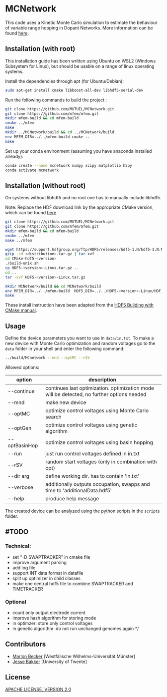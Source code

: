 # MCNetwork

This code uses a Kinetic Monte Carlo simulation to estimate the behaviour of variable range hopping in Dopant Networks. More information can be found [here](https://www.researchsquare.com/article/rs-757616/latest.pdf).

## Installation (with root)
This installation guide has been written using Ubuntu on WSL2 (Windows Subsystem for Linux), but should be usable on a range of linux operating systems.

Install the dependencies through apt (for Ubuntu/Debian):
```bash
sudo apt-get install cmake libboost-all-dev libhdf5-serial-dev
```

Run the following commands to build the project :
```bash
git clone https://github.com/MUTUEL/MCNetwork.git
git clone https://github.com/mfem/mfem.git
mkdir mfem-build && cd mfem-build
cmake ../mfem
make
mkdir ../MCNetwork/build && cd ../MCNetwork/build
env MFEM_DIR=../../mfem-build cmake ..
make
```

Set up your conda environment (assuming you have anaconda installed already):
```bash
conda create --name mcnetwork numpy scipy matplotlib h5py
conda activate mcnetwork
```

## Installation (without root)
On systems without libhdf5 and no root one has to manually include libhdf5.

Note: Replace the HDF download link by the appropriate CMake version, which can be found [here](https://portal.hdfgroup.org/display/support/Downloads).
```bash
git clone https://github.com/MUTUEL/MCNetwork.git
git clone https://github.com/mfem/mfem.git
mkdir mfem-build && cd mfem-build
cmake ../mfem
make ../mfem

wget https://support.hdfgroup.org/ftp/HDF5/releases/hdf5-1.N/hdf5-1.N.N/src/<distribution>.tar.gz
gzip -cd <distribution>.tar.gz | tar xvf -
cd CMake-hdf5-<version>
./build-unix.sh
cp HDF5-<version>-Linux.tar.gz ..
cd ..
tar -xvf HDF5-<version>-Linux.tar.gz

mkdir MCNetwork/build && cd MCNetwork/build
env MFEM_DIR=../../mfem-build  HDF5_DIR=../../HDF5-<version>-Linux/HDF_Group/HDF5/<version>/share/cmake/hdf5 cmake ..
make
```
These install instruction have been adapted from the [HDF5 Building with CMake manual](https://portal.hdfgroup.org/display/support/Building+HDF5+with+CMake).

## Usage
Define the device parameters you want to use in `data/in.txt`. To make a new device with Monte Carlo optimization and random voltages go to the `data` folder in your shell and enter the following command:
```bash
../build/MCnetwork --mnd --optMC --rSV
```

Allowed options:

| option        | description                                                                                 |
|---------------|---------------------------------------------------------------------------------------------|
| --continue    | continues last optimization. optimization mode will be detected, no further options needed  |
| --mnd         | make new device                                                                             |
| --optMC       | optimize control voltages using Monte Carlo search                                          |
| --optGen      | optimize control voltages using genetic algorithm                                           |
| --optBasinHop | optimize control voltages using basin hopping                                               |
| --run         | just run control voltages defined in in.txt                                                 |
| --rSV         | random start voltages (only in combination with opt)                                        |
| --dir arg     | define working dir. has to contain 'in.txt'                                                 |
| --verbose     | additionally outputs occupation, swapps and time to 'additionalData.hdf5'                   |
| --help        | produce help message                                                                        |

The created device can be analyzed using the python scripts in the `scripts` folder.

## #TODO

### Technical:
- set "-D SWAPTRACKER" in cmake file
- improve argument parsing
- add log file
- support INT data format in datafile
- split up optimizer in child classes
- make one central hdf5 file to combine SWAPTRACKER and TiMETRACKER

### Optional
- count only output electrode current
- improve hash algorithm for storing mode
- in optimzer: store only control voltages
- in genetic algorithm: do not run unchanged genomes again
*/


## Contributors
- [Marlon Becker](https://github.com/MarlonBecker) [Westfälische Wilhelms-Universität Münster]
- [Jesse Bakker](https://github.com/Jesse-Bakker) [University of Twente]

## License
[APACHE LICENSE, VERSION 2.0](https://www.apache.org/licenses/LICENSE-2.0)